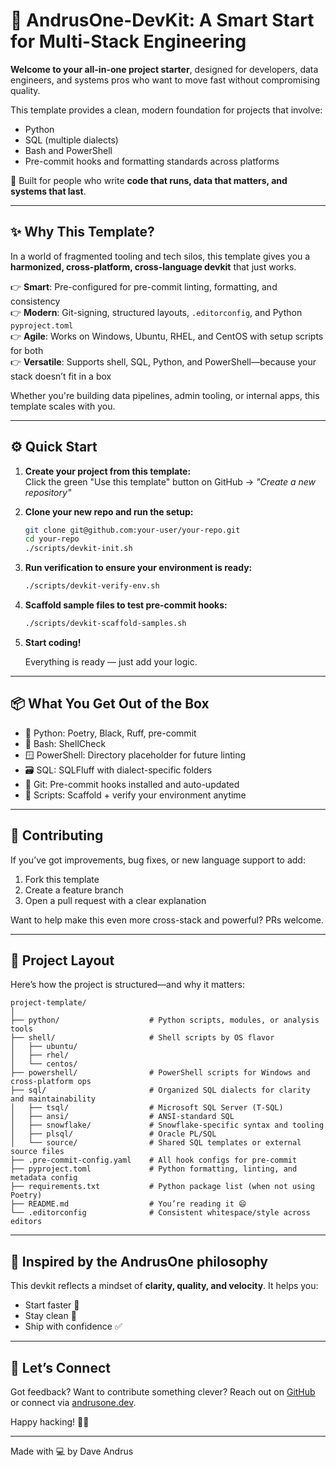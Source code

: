 # 🚀 AndrusOne-DevKit: A Smart Start for Multi-Stack Engineering

**Welcome to your all-in-one project starter**, designed for developers, data engineers, and systems pros who want to move fast without compromising quality.

This template provides a clean, modern foundation for projects that involve:

- Python
- SQL (multiple dialects)
- Bash and PowerShell
- Pre-commit hooks and formatting standards across platforms

🧐 Built for people who write **code that runs, data that matters, and systems that last**.

---

## ✨ Why This Template?

In a world of fragmented tooling and tech silos, this template gives you a **harmonized, cross-platform, cross-language devkit** that just works.

👉 **Smart**: Pre-configured for pre-commit linting, formatting, and consistency\
👉 **Modern**: Git-signing, structured layouts, `.editorconfig`, and Python `pyproject.toml`\
👉 **Agile**: Works on Windows, Ubuntu, RHEL, and CentOS with setup scripts for both\
👉 **Versatile**: Supports shell, SQL, Python, and PowerShell—because your stack doesn’t fit in a box

Whether you're building data pipelines, admin tooling, or internal apps, this template scales with you.

---

## ⚙️ Quick Start

1. **Create your project from this template:**  
   Click the green "Use this template" button on GitHub → _"Create a new repository"_

2. **Clone your new repo and run the setup:**

   ```bash
   git clone git@github.com:your-user/your-repo.git
   cd your-repo
   ./scripts/devkit-init.sh
   ```

3. **Run verification to ensure your environment is ready:**

   ```bash
   ./scripts/devkit-verify-env.sh
   ```

4. **Scaffold sample files to test pre-commit hooks:**

   ```bash
   ./scripts/devkit-scaffold-samples.sh
   ```

5. **Start coding!**

   Everything is ready — just add your logic.

---

## 📦 What You Get Out of the Box

- 🐍 Python: Poetry, Black, Ruff, pre-commit
- 🐚 Bash: ShellCheck
- 🪟 PowerShell: Directory placeholder for future linting
- 🗃️ SQL: SQLFluff with dialect-specific folders
- 🔁 Git: Pre-commit hooks installed and auto-updated
- 🧪 Scripts: Scaffold + verify your environment anytime

---

## 🤝 Contributing

If you’ve got improvements, bug fixes, or new language support to add:

1. Fork this template
2. Create a feature branch
3. Open a pull request with a clear explanation

Want to help make this even more cross-stack and powerful? PRs welcome.

---

## 📁 Project Layout

Here’s how the project is structured—and why it matters:

```
project-template/
│
├── python/                    # Python scripts, modules, or analysis tools
├── shell/                     # Shell scripts by OS flavor
│   ├── ubuntu/
│   ├── rhel/
│   └── centos/
├── powershell/                # PowerShell scripts for Windows and cross-platform ops
├── sql/                       # Organized SQL dialects for clarity and maintainability
│   ├── tsql/                  # Microsoft SQL Server (T-SQL)
│   ├── ansi/                  # ANSI-standard SQL
│   ├── snowflake/             # Snowflake-specific syntax and tooling
│   ├── plsql/                 # Oracle PL/SQL
│   └── source/                # Shared SQL templates or external source files
├── .pre-commit-config.yaml    # All hook configs for pre-commit
├── pyproject.toml             # Python formatting, linting, and metadata config
├── requirements.txt           # Python package list (when not using Poetry)
├── README.md                  # You’re reading it 😄
└── .editorconfig              # Consistent whitespace/style across editors
```

---

## 🔭 Inspired by the AndrusOne philosophy

This devkit reflects a mindset of **clarity, quality, and velocity**. It helps you:

- Start faster 🚨
- Stay clean 🧹
- Ship with confidence ✅

---

## 🔗 Let’s Connect

Got feedback? Want to contribute something clever? Reach out on [GitHub](https://github.com/andrusone) or connect via [andrusone.dev](https://andrusone.dev).

Happy hacking! 🧑‍💻

---

Made with 💻 by Dave Andrus

